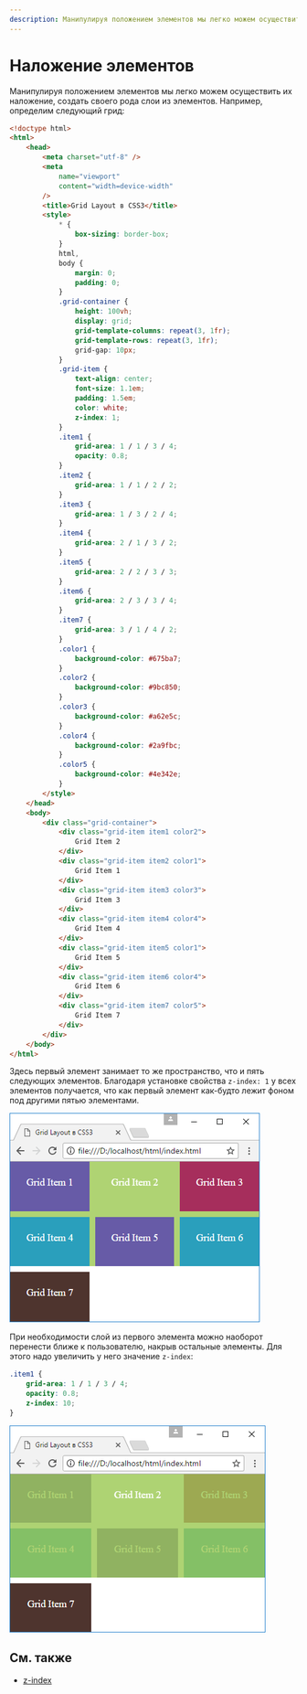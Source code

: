 ```yaml
---
description: Манипулируя положением элементов мы легко можем осуществить их наложение, создать своего рода слои из элементов
---
```


# Наложение элементов

Манипулируя положением элементов мы легко можем осуществить их наложение, создать своего рода слои из элементов. Например, определим следующий грид:

```html
<!doctype html>
<html>
    <head>
        <meta charset="utf-8" />
        <meta
            name="viewport"
            content="width=device-width"
        />
        <title>Grid Layout в CSS3</title>
        <style>
            * {
                box-sizing: border-box;
            }
            html,
            body {
                margin: 0;
                padding: 0;
            }
            .grid-container {
                height: 100vh;
                display: grid;
                grid-template-columns: repeat(3, 1fr);
                grid-template-rows: repeat(3, 1fr);
                grid-gap: 10px;
            }
            .grid-item {
                text-align: center;
                font-size: 1.1em;
                padding: 1.5em;
                color: white;
                z-index: 1;
            }
            .item1 {
                grid-area: 1 / 1 / 3 / 4;
                opacity: 0.8;
            }
            .item2 {
                grid-area: 1 / 1 / 2 / 2;
            }
            .item3 {
                grid-area: 1 / 3 / 2 / 4;
            }
            .item4 {
                grid-area: 2 / 1 / 3 / 2;
            }
            .item5 {
                grid-area: 2 / 2 / 3 / 3;
            }
            .item6 {
                grid-area: 2 / 3 / 3 / 4;
            }
            .item7 {
                grid-area: 3 / 1 / 4 / 2;
            }
            .color1 {
                background-color: #675ba7;
            }
            .color2 {
                background-color: #9bc850;
            }
            .color3 {
                background-color: #a62e5c;
            }
            .color4 {
                background-color: #2a9fbc;
            }
            .color5 {
                background-color: #4e342e;
            }
        </style>
    </head>
    <body>
        <div class="grid-container">
            <div class="grid-item item1 color2">
                Grid Item 2
            </div>
            <div class="grid-item item2 color1">
                Grid Item 1
            </div>
            <div class="grid-item item3 color3">
                Grid Item 3
            </div>
            <div class="grid-item item4 color4">
                Grid Item 4
            </div>
            <div class="grid-item item5 color1">
                Grid Item 5
            </div>
            <div class="grid-item item6 color4">
                Grid Item 6
            </div>
            <div class="grid-item item7 color5">
                Grid Item 7
            </div>
        </div>
    </body>
</html>
```

Здесь первый элемент занимает то же пространство, что и пять следующих элементов. Благодаря установке свойства `z-index: 1` у всех элементов получается, что как первый элемент как-будто лежит фоном под другими пятью элементами.

![Наложение элементов](grid-7-1.png)

При необходимости слой из первого элемента можно наоборот перенести ближе к пользователю, накрыв остальные элементы. Для этого надо увеличить у него значение `z-index`:

```css
.item1 {
    grid-area: 1 / 1 / 3 / 4;
    opacity: 0.8;
    z-index: 10;
}
```

![Наложение элементов](grid-7-2.png)

## См. также

-   [z-index](../../css/z-index.md)
